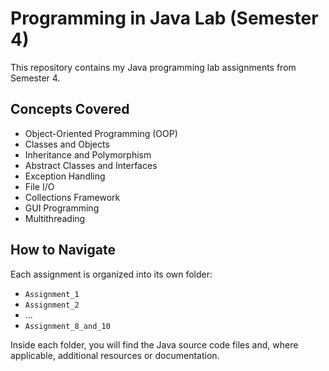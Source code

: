 # Programming in Java Lab (Semester 4)

This repository contains my Java programming lab assignments from Semester 4.

## Concepts Covered

- Object-Oriented Programming (OOP)
- Classes and Objects
- Inheritance and Polymorphism
- Abstract Classes and Interfaces
- Exception Handling
- File I/O
- Collections Framework
- GUI Programming
- Multithreading

## How to Navigate

Each assignment is organized into its own folder:
- `Assignment_1`
- `Assignment_2`
- ...
- `Assignment_8_and_10`

Inside each folder, you will find the Java source code files and, where applicable, additional resources or documentation.
